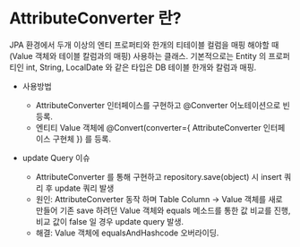 # AttributeConverter 란?

JPA 환경에서 두개 이상의 엔티 프로퍼티와 한개의 티테이블 컬럼을 매핑 해야할 때 (Value 객체와 테이블 칼럼과의 매핑)
사용하는 클래스.
기본적으로는 Entity 의 프로퍼티인 int, String, LocalDate 와 같은 타입은 DB 테이블 한개와 칼럼과 매핑.

- 사용방법
  - AttributeConverter 인터페이스를 구현하고 @Converter 어노테이션으로 빈 등록.
  - 엔티티 Value 객체에 @Convert(converter={ AttributeConverter 인터페이스 구현체 }) 를 등록.
  
- update Query 이슈
  - AttributeConverter 를 통해 구현하고 repository.save(object) 시 insert 쿼리 후 update 쿼리 발생
  - 원인: AttributeConverter 동작 하며 Table Column -> Value 객체를 새로 만들어 기존 save 하려던 Value 객체와 
         equals 메소드를 통한 값 비교를 진행, 비교 값이 false 일 경우 update query 발생.
  - 해결: Value 객체에 equalsAndHashcode 오버라이딩.
